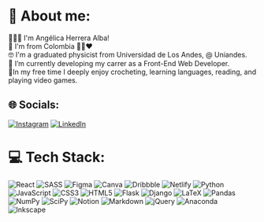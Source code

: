 # 💫 About me:

🙋🏻‍♀️ I'm Angélica Herrera Alba! <br>
📍 I'm from Colombia 💛💙❤️ <br>
🤓 I'm a graduated physicist from Universidad de Los Andes, @ Uniandes.<br>
🌱 I’m currently developing my carrer as a Front-End Web Developer.<br>
🌼In my free time I deeply enjoy crocheting, learning languages, reading, and playing video games.

## 🌐 Socials:
[![Instagram](https://img.shields.io/badge/Instagram-%23E4405F.svg?logo=Instagram&logoColor=white)](https://instagram.com/ang_maria3) [![LinkedIn](https://img.shields.io/badge/LinkedIn-%230077B5.svg?logo=linkedin&logoColor=white)](https://linkedin.com/in/angelicaherreraalba) 

# 💻 Tech Stack:
![React](https://img.shields.io/badge/react-%2320232a.svg?style=for-the-badge&logo=react&logoColor=%2361DAFB) ![SASS](https://img.shields.io/badge/SASS-hotpink.svg?style=for-the-badge&logo=SASS&logoColor=white) ![Figma](https://img.shields.io/badge/figma-%23F24E1E.svg?style=for-the-badge&logo=figma&logoColor=white) ![Canva](https://img.shields.io/badge/Canva-%2300C4CC.svg?style=for-the-badge&logo=Canva&logoColor=white) ![Dribbble](https://img.shields.io/badge/Dribbble-EA4C89?style=for-the-badge&logo=dribbble&logoColor=white) ![Netlify](https://img.shields.io/badge/netlify-%23000000.svg?style=for-the-badge&logo=netlify&logoColor=#00C7B7) ![Python](https://img.shields.io/badge/python-3670A0?style=for-the-badge&logo=python&logoColor=ffdd54) ![JavaScript](https://img.shields.io/badge/javascript-%23323330.svg?style=for-the-badge&logo=javascript&logoColor=%23F7DF1E)  ![CSS3](https://img.shields.io/badge/css3-%231572B6.svg?style=for-the-badge&logo=css3&logoColor=white) ![HTML5](https://img.shields.io/badge/html5-%23E34F26.svg?style=for-the-badge&logo=html5&logoColor=white) ![Flask](https://img.shields.io/badge/flask-%23000.svg?style=for-the-badge&logo=flask&logoColor=white) ![Django](https://img.shields.io/badge/django-%23092E20.svg?style=for-the-badge&logo=django&logoColor=white)  ![LaTeX](https://img.shields.io/badge/latex-%23008080.svg?style=for-the-badge&logo=latex&logoColor=white) ![Pandas](https://img.shields.io/badge/pandas-%23150458.svg?style=for-the-badge&logo=pandas&logoColor=white) ![NumPy](https://img.shields.io/badge/numpy-%23013243.svg?style=for-the-badge&logo=numpy&logoColor=white) ![SciPy](https://img.shields.io/badge/SciPy-%230C55A5.svg?style=for-the-badge&logo=scipy&logoColor=%white) ![Notion](https://img.shields.io/badge/Notion-%23000000.svg?style=for-the-badge&logo=notion&logoColor=white) ![Markdown](https://img.shields.io/badge/markdown-%23000000.svg?style=for-the-badge&logo=markdown&logoColor=white) ![jQuery](https://img.shields.io/badge/jquery-%230769AD.svg?style=for-the-badge&logo=jquery&logoColor=white) ![Anaconda](https://img.shields.io/badge/Anaconda-%2344A833.svg?style=for-the-badge&logo=anaconda&logoColor=white) ![Inkscape](https://img.shields.io/badge/Inkscape-e0e0e0?style=for-the-badge&logo=inkscape&logoColor=080A13)


<!-- Proudly created with GPRM ( https://gprm.itsvg.in ) -->
<!--
# 📊 GitHub Stats:
![](https://github-readme-stats.vercel.app/api?username=aherrera3&theme=radical&hide_border=false&include_all_commits=false&count_private=false)<br/>
![](https://github-readme-streak-stats.herokuapp.com/?user=aherrera3&theme=radical&hide_border=false)<br/>
![](https://github-readme-stats.vercel.app/api/top-langs/?username=aherrera3&theme=radical&hide_border=false&include_all_commits=false&count_private=false&layout=compact)


[![](https://visitcount.itsvg.in/api?id=aherrera3&icon=5&color=5)](https://visitcount.itsvg.in)

 Proudly created with GPRM ( https://gprm.itsvg.in ) -->
